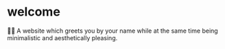 # welcome
👋🏼 A website which greets you by your name while at the same time being minimalistic and aesthetically pleasing.
